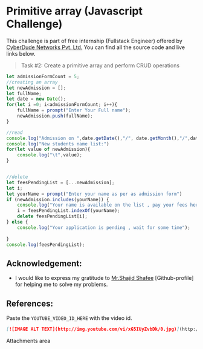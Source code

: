 # Primitive array (Javascript Challenge)
This challenge is part of free internship (Fullstack Engineer) offered by [CyberDude Networks Pvt. Ltd.](https://cyberdudenetworks.com) You can find all the source code and live links below.

> Task #2: Create a primitive array and perform CRUD operations

```js
let admissionFormCount = 5;
//creating an array
let newAdmission = [];
let fullName;
let date = new Date();
for(let i =0; i<admissionFormCount; i++){
    fullName = prompt("Enter Your Full name");
    newAdmission.push(fullName);
}

//read
console.log("Admission on ",date.getDate(),"/", date.getMonth(),"/",date.getFullYear());
console.log("New students name list:")
for(let value of newAdmission){
    console.log("\t",value);
}


//delete
let feesPendingList = [...newAdmission];
let i;
let yourName = prompt("Enter your name as per as admission form")
if (newAdmission.includes(yourName)) {
    console.log("Your name is available on the list , pay your fees here ");
    i = feesPendingList.indexOf(yourName);
    delete feesPendingList[i];
} else {
    console.log("Your application is pending , wait for some time");
    
}
console.log(feesPendingList);
```

<!-- ### Live link -> 
Deploy it and put the link here. -->


## Acknowledgement:
 - I would like to express my gratitude to
 [Mr.Shajid Shafee](https://github.com/mshajid) [Github-profile] for helping me to solve my problems.

## References:

Paste the `YOUTUBE_VIDEO_ID_HERE` with the video id.
```md
[![IMAGE ALT TEXT](http://img.youtube.com/vi/xG5IUyZvbDk/0.jpg)](http://www.youtube.com/watch?v=xG5IUyZvbDk "#28 - JavaScript Switch-case (With Examples) - (தமிழில்) (Tamil) | JavaScript Course")
```
Attachments area
